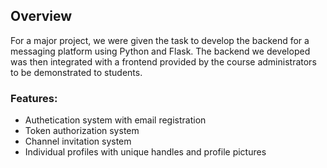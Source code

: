 ## Overview
For a major project, we were given the task to develop the backend for a messaging platform using Python and Flask. The backend we developed was then integrated with a frontend provided by the course administrators to be demonstrated to students.

### Features:
- Authetication system with email registration
- Token authorization system
- Channel invitation system
- Individual profiles with unique handles and profile pictures
